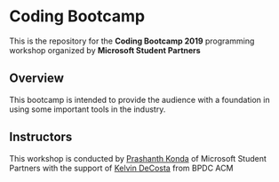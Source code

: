 # Coding Bootcamp

This is the repository for the **Coding Bootcamp 2019** programming workshop organized by **Microsoft Student Partners**

## Overview

This bootcamp is intended to provide the audience with a foundation in using some important tools in the industry.


## Instructors

This workshop is conducted by [Prashanth Konda](https://github.com/denalena) of Microsoft Student Partners with the support of [Kelvin DeCosta](https://github.com/kelvindecosta) from BPDC ACM
